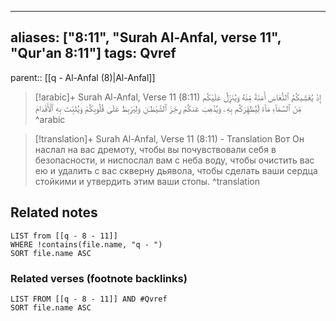
---
aliases: ["8:11", "Surah Al-Anfal, verse 11", "Qur'an 8:11"]
tags: Qvref
---

parent:: [[q - Al-Anfal (8)|Al-Anfal]]

> [!arabic]+ Surah Al-Anfal, Verse 11 (8:11)
> <span class="quran-arabic">إِذْ يُغَشِّيكُمُ ٱلنُّعَاسَ أَمَنَةً مِّنْهُ وَيُنَزِّلُ عَلَيْكُم مِّنَ ٱلسَّمَآءِ مَآءً لِّيُطَهِّرَكُم بِهِۦ وَيُذْهِبَ عَنكُمْ رِجْزَ ٱلشَّيْطَـٰنِ وَلِيَرْبِطَ عَلَىٰ قُلُوبِكُمْ وَيُثَبِّتَ بِهِ ٱلْأَقْدَامَ</span>
^arabic

> [!translation]+ Surah Al-Anfal, Verse 11 (8:11) - Translation
> Вот Он наслал на вас дремоту, чтобы вы почувствовали себя в безопасности, и ниспослал вам с неба воду, чтобы очистить вас ею и удалить c вас скверну дьявола, чтобы сделать ваши сердца стойкими и утвердить этим ваши стопы.
^translation



## Related notes
```dataview
LIST from [[q - 8 - 11]]
WHERE !contains(file.name, "q - ")
SORT file.name ASC
```

### Related verses (footnote backlinks)
```dataview
LIST FROM [[q - 8 - 11]] AND #Qvref
SORT file.name ASC
```

